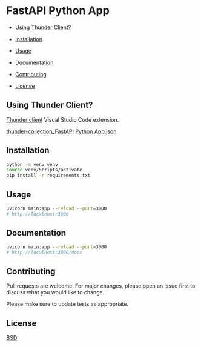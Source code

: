 # FastAPI Python App



* [Using Thunder Client?](#thunder-client)

* [Installation](#installation)

* [Usage](#usage)

* [Documentation](#docs)

* [Contributing](#contributing)

* [License](#license)

<a name="thunder-client"></a>
## Using Thunder Client?

[Thunder client](https://www.thunderclient.com/) Visual Studio Code extension.

[thunder-collection_FastAPI Python App.json](https://github.com/kkamara/fastapi-python-app/blob/main/thunder-collection_FastAPI%20Python%20App.json)

## Installation

```bash
python -m venv venv
source venv/Scripts/activate
pip install -r requirements.txt
```

## Usage

```bash
uvicorn main:app --reload --port=3000
# http://localhost:3000
```

<a name="docs"></a>
## Documentation

```bash
uvicorn main:app --reload --port=3000
# http://localhost:3000/docs
```

## Contributing
Pull requests are welcome. For major changes, please open an issue first to discuss what you would like to change.

Please make sure to update tests as appropriate.

## License
[BSD](https://opensource.org/licenses/BSD-3-Clause)
